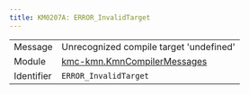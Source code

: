 ```yaml
---
title: KM0207A: ERROR_InvalidTarget
---
```


|            |           |
|------------|---------- |
| Message    | Unrecognized compile target 'undefined' |
| Module     | [kmc-kmn.KmnCompilerMessages](kmc-kmn.kmncompilermessages) |
| Identifier | `ERROR_InvalidTarget` |


